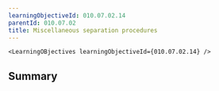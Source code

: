 ```yaml
---
learningObjectiveId: 010.07.02.14
parentId: 010.07.02
title: Miscellaneous separation procedures
---
```


```tsx eval
<LearningOBjectives learningObjectiveId={010.07.02.14} />
```

## Summary

